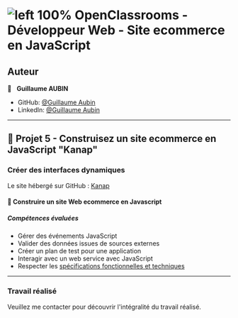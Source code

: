 # ![left 100%](https://github.com/thierry-laval/archives/blob/master/images/Logo_OpenClassrooms.png?raw=true) OpenClassrooms - Développeur Web - Site ecommerce en JavaScript

## Auteur

👤 &nbsp; **Guillaume AUBIN**

* GitHub: [@Guillaume Aubin](https://github.com/GuillaumeAubin?tab=repositories "Cliquez pour voir mes projets")
* LinkedIn: [@Guillaume Aubin](https://www.linkedin.com/in/aubinguillaume/ "Visitez mon profil LinkedIn")

***
## 📎 Projet 5 - Construisez un site ecommerce en JavaScript "Kanap"

### Créer des interfaces dynamiques

Le site hébergé sur GitHub : [Kanap](https://github.com/GuillaumeAubin/GuillaumeAubin_5_07102021)

#### 🔨 Construire un site Web ecommerce en Javascript

##### Compétences évaluées

* Gérer des événements JavaScript
* Valider des données issues de sources externes
* Créer un plan de test pour une application
* Interagir avec un web service avec JavaScript
* Respecter les [spécifications fonctionnelles et techniques](https://s3.eu-west-1.amazonaws.com/course.oc-static.com/projects/DWJ_FR_P5/DW+P5+-+Specifications+fonctionnelles.pdf "voir les spécifications")

***

### Travail réalisé

Veuillez me contacter pour découvrir l'intégralité du travail réalisé.
